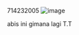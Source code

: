 714232005
![image](https://github.com/rafirustian/SQA23-Rafi/assets/154288866/2c022763-11d2-4ba3-8fa5-713a7f0737cf)

abis ini gimana lagi T.T
